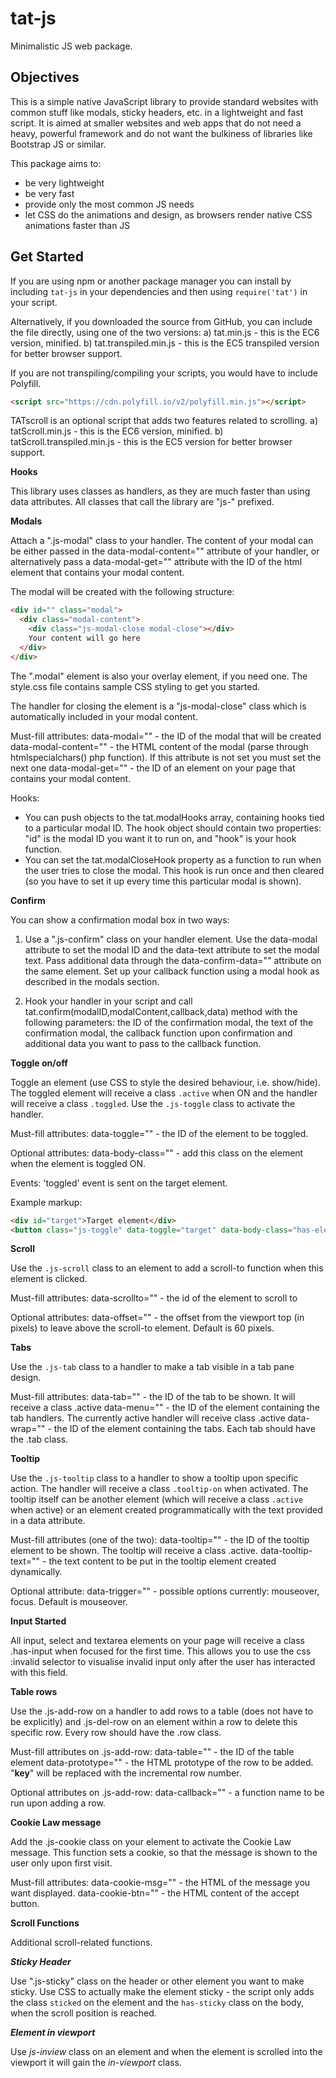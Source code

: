 # tat-js

Minimalistic JS web package.

Objectives
----------

This is a simple native JavaScript library to provide standard websites with common stuff like modals, sticky headers, etc. in a lightweight and fast script. It is aimed at smaller websites and web apps that do not need a heavy, powerful framework and do not want the bulkiness of libraries like Bootstrap JS or similar. 

This package aims to:
- be very lightweight
- be very fast
- provide only the most common JS needs
- let CSS do the animations and design, as browsers render native CSS animations faster than JS

Get Started
-----------

If you are using npm or another package manager you can install by including `tat-js` in your dependencies and then using `require('tat')` in your script.

Alternatively, if you downloaded the source from GitHub, you can include the file directly, using one of the two versions:
  a) tat.min.js - this is the EC6 version, minified.
  b) tat.transpiled.min.js - this is the EC5 transpiled version for better browser support.

If you are not transpiling/compiling your scripts, you would have to include Polyfill.

```html
<script src="https://cdn.polyfill.io/v2/polyfill.min.js"></script>
```

TATscroll is an optional script that adds two features related to scrolling.
  a) tatScroll.min.js - this is the EC6 version, minified.
  b) tatScroll.transpiled.min.js - this is the EC5 version for better browser support.
  
**Hooks**

This library uses classes as handlers, as they are much faster than using data attributes. All classes that call the library are "js-" prefixed.

**Modals**

Attach a ".js-modal" class to your handler. The content of your modal can be either passed in the data-modal-content="" attribute of your handler, or alternatively pass a data-modal-get="" attribute with the ID of the html element that contains your modal content. 

The modal will be created with the following structure:
```html
<div id="" class="modal">
  <div class="modal-content">
  	<div class="js-modal-close modal-close"></div>
  	Your content will go here
  </div>
</div>
```

The ".modal" element is also your overlay element, if you need one. The style.css file contains sample CSS styling to get you started.

The handler for closing the element is a "js-modal-close" class which is automatically included in your modal content.

Must-fill attributes:
data-modal="" - the ID of the modal that will be created
data-modal-content="" -  the HTML content of the modal (parse through htmlspecialchars() php function). If this attribute is not set you must set the next one
data-modal-get="" - the ID of an element on your page that contains your modal content.

Hooks:
- You can push objects to the tat.modalHooks array, containing hooks tied to a particular modal ID. The hook object should contain two properties: "id" is the modal ID you want it to run on, and "hook" is your hook function.
- You can set the tat.modalCloseHook property as a function to run when the user tries to close the modal. This hook is run once and then cleared (so you have to set it up every time this particular modal is shown).

**Confirm**

You can show a confirmation modal box in two ways:

1. Use a ".js-confirm" class on your handler element. Use the data-modal attribute to set the modal ID and the data-text attribute to set the modal text. Pass additional data through the data-confirm-data="" attribute on the same element. Set up your callback function using a modal hook as described in the modals section.

2. Hook your handler in your script and call tat.confirm(modalID,modalContent,callback,data) method with the following parameters: the ID of the confirmation modal, the text of the confirmation modal, the callback function upon confirmation and additional data you want to pass to the callback function.

**Toggle on/off**

Toggle an element (use CSS to style the desired behaviour, i.e. show/hide). The toggled element will receive a class `.active` when ON and the handler will receive a class `.toggled`. Use the `.js-toggle` class to activate the handler.

Must-fill attributes:
data-toggle="" - the ID of the element to be toggled. 

Optional attributes:
data-body-class="" - add this class on the <body> element when the element is toggled ON.

Events:
'toggled' event is sent on the target element.

Example markup:
```html
<div id="target">Target element</div>
<button class="js-toggle" data-toggle="target" data-body-class="has-element-toggled">Toggle link</button>
```

**Scroll**

Use the `.js-scroll` class to an element to add a scroll-to function when this element is clicked. 

Must-fill attributes:
data-scrollto="" - the id of the element to scroll to

Optional attributes:
data-offset="" - the offset from the viewport top (in pixels) to leave above the scroll-to element. Default is 60 pixels.

**Tabs**

Use the `.js-tab` class to a handler to make a tab visible in a tab pane design.

Must-fill attributes:
data-tab="" - the ID of the tab to be shown. It will receive a class .active
data-menu="" - the ID of the element containing the tab handlers. The currently active handler will receive class .active
data-wrap="" - the ID of the element containing the tabs. Each tab should have the .tab class.

**Tooltip**

Use the `.js-tooltip` class to a handler to show a tooltip upon specific action. The handler will receive a class `.tooltip-on` when activated. The tooltip itself can be another element (which will receive  a class `.active` when active) or an element created programmatically with the text provided in a data attribute. 

Must-fill attributes (one of the two):
data-tooltip="" -  the ID of the tooltip element to be shown. The tooltip will receive a class .active.
data-tooltip-text="" -  the text content to be put in the tooltip element created dynamically.

Optional attribute:
data-trigger="" - possible options currently: mouseover, focus. Default is mouseover.

**Input Started**

All input, select and textarea elements on your page will receive a class .has-input when focused for the first time. This allows you to use the css :invalid selector to visualise invalid input only after the user has interacted with this field. 

**Table rows**

Use the .js-add-row on a handler to add rows to a table (does not have to be <table> explicitly) and .js-del-row on an element within a row to delete this specific row. Every row should have the .row class.

Must-fill attributes on .js-add-row:
data-table="" - the ID of the table element
data-prototype="" - the HTML prototype of the row to be added. "__key__" will be replaced with the incremental row number.

Optional attributes on .js-add-row:
data-callback="" - a function name to be run upon adding a row.

**Cookie Law message**

Add the .js-cookie class on your <body> element to activate the Cookie Law message. This function sets a cookie, so that the message is shown to the user only upon first visit.

Must-fill attributes:
data-cookie-msg="" - the HTML of the message you want displayed.
data-cookie-btn="" - the HTML content of the accept button.

**Scroll Functions**

Additional scroll-related functions.

***Sticky Header***

Use ".js-sticky" class on the header or other element you want to make sticky. Use CSS to actually make the element sticky - the script only adds the class `sticked` on the element and the `has-sticky` class on the body, when the scroll position is reached.

***Element in viewport***

Use *js-inview* class on an element and when the element is scrolled into the viewport it will gain the *in-viewport* class.